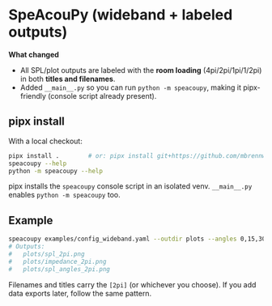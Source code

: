 
# SpeAcouPy (wideband + labeled outputs)

**What changed**
- All SPL/plot outputs are labeled with the **room loading** (4pi/2pi/1pi/1/2pi) in both **titles and filenames**.
- Added `__main__.py` so you can run `python -m speacoupy`, making it pipx-friendly (console script already present).

## pipx install
With a local checkout:
```bash
pipx install .        # or: pipx install git+https://github.com/mbrennwa/SpeAcouPy.git
speacoupy --help
python -m speacoupy --help
```
pipx installs the `speacoupy` console script in an isolated venv. `__main__.py` enables `python -m speacoupy` too.

## Example
```bash
speacoupy examples/config_wideband.yaml --outdir plots --angles 0,15,30,45
# Outputs:
#   plots/spl_2pi.png
#   plots/impedance_2pi.png
#   plots/spl_angles_2pi.png
```

Filenames and titles carry the `[2pi]` (or whichever you choose). If you add data exports later, follow the same pattern.

